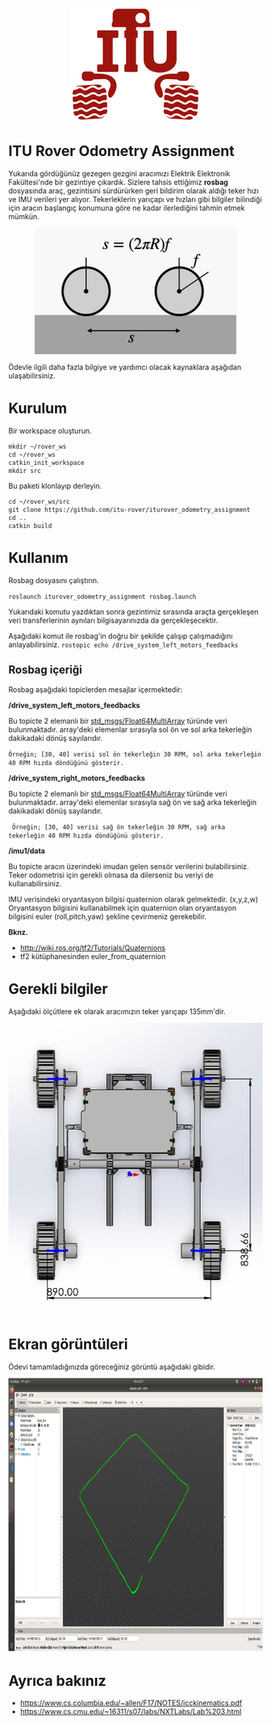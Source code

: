 <div align="center">
<img src="media/iturover.png" width="256" height="225" />
</div>

# ITU Rover Odometry Assignment

Yukarıda gördüğünüz gezegen gezgini aracımızı Elektrik Elektronik Fakültesi'nde bir gezintiye çıkardık. Sizlere tahsis ettiğimiz **rosbag** dosyasında araç, gezintisini sürdürürken geri bildirim olarak aldığı teker hızı ve IMU verileri yer alıyor. Tekerleklerin yarıçapı ve hızları gibi bilgiler bilindiği için aracın başlangıç konumuna göre ne kadar ilerlediğini tahmin etmek mümkün.

<div align="center">
<img src="media/rolling.jpeg" width="400" height="250" />
</div>


Ödevle ilgili daha fazla bilgiye ve yardımcı olacak kaynaklara aşağıdan ulaşabilirsiniz.

# Kurulum

Bir workspace oluşturun.

```
mkdir ~/rover_ws
cd ~/rover_ws
catkin_init_workspace
mkdir src
```

Bu paketi klonlayıp derleyin.

```
cd ~/rover_ws/src
git clone https://github.com/itu-rover/iturover_odometry_assignment
cd ..
catkin build
```

# Kullanım

Rosbag dosyasını çalıştırın.

`
roslaunch iturover_odometry_assignment rosbag.launch
`

Yukarıdaki komutu yazdıktan sonra gezintimiz sırasında araçta gerçekleşen veri transferlerinin aynıları bilgisayarınızda da gerçekleşecektir.

Aşağıdaki komut ile rosbag'in doğru bir şekilde çalışıp çalışmadığını anlayabilirsiniz.
`
rostopic echo /drive_system_left_motors_feedbacks
`

## Rosbag içeriği
Rosbag aşağıdaki topiclerden mesajlar içermektedir:

**/drive_system_left_motors_feedbacks**

Bu topicte 2 elemanlı bir [std_msgs/Float64MultiArray](http://docs.ros.org/en/lunar/api/std_msgs/html/msg/Float64MultiArray.html) türünde veri bulunmaktadır. 
array'deki elemenlar sırasıyla sol ön ve sol arka tekerleğin dakikadaki dönüş sayılarıdır.

`Örneğin; [30, 40] verisi sol ön tekerleğin 30 RPM, sol arka tekerleğin 40 RPM hızda döndüğünü gösterir.`

**/drive_system_right_motors_feedbacks** 

Bu topicte 2 elemanlı bir [std_msgs/Float64MultiArray](http://docs.ros.org/en/lunar/api/std_msgs/html/msg/Float64MultiArray.html) türünde veri bulunmaktadır. 
array'deki elemenlar sırasıyla sağ ön ve sağ arka tekerleğin dakikadaki dönüş sayılarıdır.

`
Örneğin; [30, 40] verisi sağ ön tekerleğin 30 RPM, sağ arka tekerleğin 40 RPM hızda döndüğünü gösterir.`

**/imu1/data**

Bu topicte aracın üzerindeki imudan gelen sensör verilerini bulabilirsiniz. Teker odometrisi için gerekli olmasa da dilerseniz bu veriyi de kullanabilirsiniz.

IMU verisindeki oryantasyon bilgisi quaternion olarak gelmektedir. (x,y,z,w) Oryantasyon bilgisini kullanabilmek için quaternion olan oryantasyon bilgisini euler (roll,pitch,yaw) şekline çevirmeniz gerekebilir. 

**Bknz.**
* http://wiki.ros.org/tf2/Tutorials/Quaternions
* tf2 kütüphanesinden euler_from_quaternion


# Gerekli bilgiler
Aşağıdaki ölçütlere ek olarak aracımızın teker yarıçapı 135mm'dir.


<div align="center">
<img src="media/rover.jpeg" width="536" height="577" />
</div>


# Ekran görüntüleri


Ödevi tamamladığınızda göreceğiniz görüntü aşağıdaki gibidir.

<div align="center">
<img src="media/groundtruth.jpeg" width="960" height="540" />
</div>

# Ayrıca bakınız

* https://www.cs.columbia.edu/~allen/F17/NOTES/icckinematics.pdf
* https://www.cs.cmu.edu/~16311/s07/labs/NXTLabs/Lab%203.html
